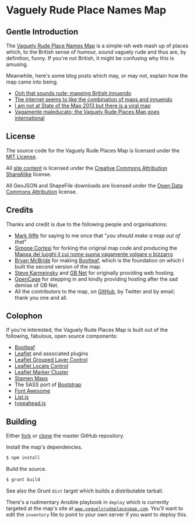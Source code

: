# Vaguely Rude Place Names Map

## Gentle Introduction

The [Vaguely Rude Place Names Map](https://www.vaguelyrudeplacesmap.com/) is a simple-ish web mash up of places which, to the British sense of humour, sound vaguely rude and thus are, by definition, funny. If you're not British, it might be confusing why this is amusing.

Meanwhile, here's some blog posts which may, or may not, explain how the map came into being.

* [Ooh that sounds rude; mapping British innuendo](https://www.vicchi.org/2013/02/06/ooh-that-sounds-rude-mapping-british-innuendo/)
* [The internet seems to like the combination of maps and innuendo](https://www.vicchi.org/2013/02/11/the-internet-seems-to-like-the-combination-of-maps-and-innuendo/)
* [I am not at State of the Map 2013 but there is a viral map](https://www.vicchi.org/2013/09/07/i-am-not-at-state-of-the-map-2013/)
* [Vagamente maleducato; the Vaguely Rude Places Map goes international](https://www.vicchi.org/2015/03/22/vagamente-maleducato-the-vaguely-rude-places-map-goes-international/)

## License

The source code for the Vaguely Rude Places Map is licensed under the [MIT License](../blob/master/LICENSE.txt).

All [site content](http://maps.geotastic.org/rude/) is licensed under the [Creative Commons Attribution ShareAlike](http://creativecommons.org/licenses/by-sa/4.0/) license.

All GeoJSON and ShapeFile downloads are licensed under the [Open Data Commons Attribution](http://opendatacommons.org/licenses/by/summary/) license.

## Credits

Thanks and credit is due to the following people and organisations:

* [Mark Iliffe](https://twitter.com/markiliffe) for saying to me once that "*you should make a map out of that*"
* [Simone Cortesi](https://twitter.com/simonecortesi) for forking the original map code and producing the [Mappa dei luoghi il cui nome suona vagamente volgare o bizzarro](http://maps.cortesi.com/volgari/index.php)
* [Bryan McBride](https://twitter.com/brymcbride) for making [Bootleaf](https://github.com/bmcbride/bootleaf), which is the foundation on which I built the second version of the map.
* [Steve Karmeinsky](https://twitter.com/stevekennedyuk) and [GB Net](http://www.gbnet.net/) for originally providing web hosting.
* [OpenCage](https://opencagedata.com) for stepping in and kindly providing hosting after the sad demise of GB Net.
* All the contributors to the map, on [GitHub](https://github.com/vicchi/vaguely-rude-places/graphs/contributors), by Twitter and by email; thank you one and all.

## Colophon

If you're interested, the Vaguely Rude Places Map is built out of the following, fabulous, open source components:

* [Bootleaf](https://github.com/bmcbride/bootleaf)
* [Leaflet](http://leafletjs.com/) and associated plugins
 * [Leaflet Grouped Layer Control](https://github.com/ismyrnow/Leaflet.groupedlayercontrol)
 * [Leaflet Locate Control](https://github.com/domoritz/leaflet-locatecontrol)
 * [Leaflet Marker Cluster](https://github.com/Leaflet/Leaflet.markercluster)
* [Stamen Maps](https://github.com/stamen/maps.stamen.com)
* The SASS port of [Bootstrap](https://github.com/twbs/bootstrap-sass)
* [Font Awesome](http://fortawesome.github.io/Font-Awesome/)
* [List.js](http://www.listjs.com/)
* [typeahead.js](https://twitter.github.io/typeahead.js/)

## Building

Either [fork](https://github.com/vicchi/vaguely-rude-places) or [clone](git@github.com:vicchi/vaguely-rude-places.git) the master GitHub repository.

Install the map's dependencies.

```bash
$ npm install
```

Build the source.

```bash
$ grunt build
```

See also the Grunt `dist` target which builds a distributable tarball.

There's a rudimentary Ansible playbook in `deploy` which is currently targeted at
the map's site at [`www.vaguelyrudeplacesmap.com`](https://www.vaguelyrudeplacesmap.com).
You'll want to edit the `inventory` file to point to your own server if you want to deploy this.
